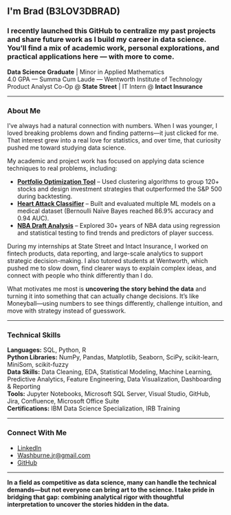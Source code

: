 ## I'm Brad (B3LOV3DBRAD)
### I recently launched this GitHub to centralize my past projects and share future work as I build my career in data science. You’ll find a mix of academic work, personal explorations, and practical applications here — with more to come.

**Data Science Graduate** | Minor in Applied Mathematics  
4.0 GPA — Summa Cum Laude — Wentworth Institute of Technology  
Product Analyst Co-Op @ **State Street** | IT Intern @ **Intact Insurance**

---

### About Me

I’ve always had a natural connection with numbers. When I was younger, I loved breaking problems down and finding patterns—it just clicked for me. That interest grew into a real love for statistics, and over time, that curiosity pushed me toward studying data science.

My academic and project work has focused on applying data science techniques to real problems, including:

- **[Portfolio Optimization Tool](https://github.com/B3LOV3DBRAD/ClusteringSeniorProject)** – Used clustering algorithms to group 120+ stocks and design investment strategies that outperformed the S&P 500 during backtesting.  
- **[Heart Attack Classifier](https://github.com/B3LOV3DBRAD/HeartAttackClassifier)** – Built and evaluated multiple ML models on a medical dataset (Bernoulli Naïve Bayes reached 86.9% accuracy and 0.94 AUC).  
- **[NBA Draft Analysis](https://github.com/B3LOV3DBRAD/FinalReportNBAData)** – Explored 30+ years of NBA data using regression and statistical testing to find trends and predictors of player success.

During my internships at State Street and Intact Insurance, I worked on fintech products, data reporting, and large-scale analytics to support strategic decision-making.
I also tutored students at Wentworth, which pushed me to slow down, find clearer ways to explain complex ideas, and connect with people who think differently than I do.

What motivates me most is **uncovering the story behind the data** and turning it into something that can actually change decisions. It’s like Moneyball—using numbers to see things differently, challenge intuition, and move with strategy instead of guesswork.

---

### Technical Skills

**Languages:** SQL, Python, R  
**Python Libraries:** NumPy, Pandas, Matplotlib, Seaborn, SciPy, scikit-learn, MiniSom, scikit-fuzzy  
**Data Skills:** Data Cleaning, EDA, Statistical Modeling, Machine Learning, Predictive Analytics, Feature Engineering, Data Visualization, Dashboarding & Reporting  
**Tools:** Jupyter Notebooks, Microsoft SQL Server, Visual Studio, GitHub, Jira, Confluence, Microsoft Office Suite  
**Certifications:** IBM Data Science Specialization, IRB Training

---

### Connect With Me

- [LinkedIn](https://linkedin.com/in/bradfordwashburnejr)  
- Washburne.jr@gmail.com  
- [GitHub](https://github.com/B3LOV3DBRAD)

---

**In a field as competitive as data science, many can handle the technical demands—but not everyone can bring art to the science. I take pride in bridging that gap: combining analytical rigor with thoughtful interpretation to uncover the stories hidden in the data.**
